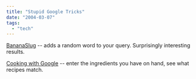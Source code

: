 ```yaml
---
title: "Stupid Google Tricks"
date: "2004-03-07"
tags: 
  - "tech"
---
```


[BananaSlug](http://www.bananaslug.com/ "BananaSlug") -- adds a random word to your query. Surprisingly interesting results.

[Cooking with Google](http://www.researchbuzz.org/archives/001404.shtml) -- enter the ingredients you have on hand, see what recipes match.
